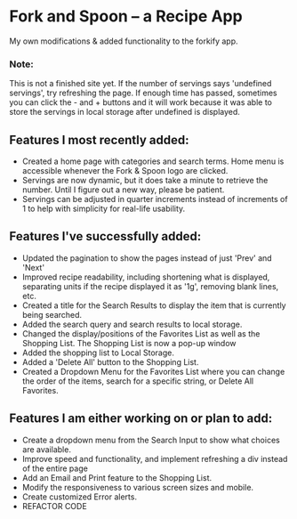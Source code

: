 # Fork and Spoon – a Recipe App
My own modifications & added functionality to the forkify app.
<h3>Note:</h3>
<p>This is not a finished site yet. If the number of servings says 'undefined servings', try refreshing the page. If enough time has passed, sometimes you can click the - and + buttons and it will work because it was able to store the servings in local storage after undefined is displayed.</p>
<h2>Features I most recently added:</h2>
<ul>
    <li>Created a home page with categories and search terms. Home menu is accessible whenever the Fork & Spoon logo are clicked.</li>
    <li>Servings are now dynamic, but it does take a minute to retrieve the number. Until I figure out a new way, please be patient.</li>
    <li>Servings can be adjusted in quarter increments instead of increments of 1 to help with simplicity for real-life usability.</li>
</ul>
<h2>Features I've successfully added:</h2>
<ul>
    <li>Updated the pagination to show the pages instead of just 'Prev' and 'Next'</li>
    <li>Improved recipe readability, including shortening what is displayed, separating units if the recipe displayed it as '1g', removing blank lines, etc.</li>
    <li>Created a title for the Search Results to display the item that is currently being searched.</li>
    <li>Added the search query and search results to local storage.</li>
    <li>Changed the display/positions of the Favorites List as well as the Shopping List. The Shopping List is now a pop-up window</li>
    <li>Added the shopping list to Local Storage.</li>
    <li>Added a 'Delete All' button to the Shopping List.</li>
    <li>Created a Dropdown Menu for the Favorites List where you can change the order of the items, search for a specific string, or Delete All Favorites.</li>
</ul>

<h2>Features I am either working on or plan to add:</h2>
    <ul>
        <li>Create a dropdown menu from the Search Input to show what choices are available.</li>
        <li>Improve speed and functionality, and implement refreshing a div instead of the entire page</li>
        <li>Add an Email and Print feature to the Shopping List.</li>
        <li>Modify the responsiveness to various screen sizes and mobile.</li>
        <li>Create customized Error alerts.</li>
        <li>REFACTOR CODE</li>
    </ul>
